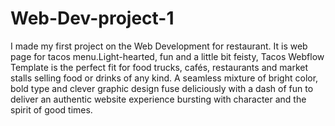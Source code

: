 # Web-Dev-project-1
I made my first project on the Web Development for restaurant.
It is web page for tacos menu.Light-hearted, fun and a little bit feisty, Tacos Webflow Template is the perfect fit for food trucks, cafés, restaurants and market stalls selling food or drinks of any kind. A seamless mixture of bright color, bold type and clever graphic design fuse deliciously with a dash of fun to deliver an authentic website experience bursting with character and the spirit of good times.
